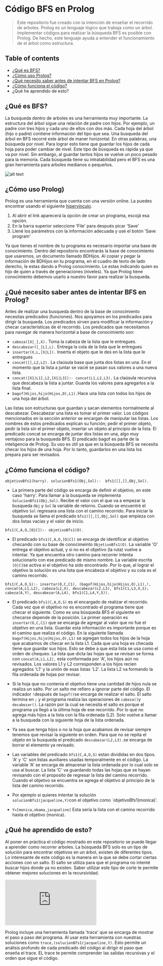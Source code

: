 # Código BFS en Prolog
> Este repositorio fue creado con la intención de enseñar el recorrido de arboles. Prolog es un lenguaje lógico que trabaja como un árbol. Implementar códigos para realizar la búsqueda BFS es posible con Prolog. De hecho, este lenguaje ayuda a entender el funcionamiento de el árbol como estructura. 

## Table of contents
* [¿Qué es BFS?](#¿qué-es-bfs?)
* [¿Cómo uso Prolog?](#¿cómo-uso-prolog?)
* [¿Qué necesito saber antes de intentar BFS en Prolog?](#¿qué-necesito-saber-antes-de-intentar-bfs-en-prolog?)
* [¿Cómo funciona el código?](#¿cómo-funciona-el-código?)
* ¿Qué he aprendido de esto?

## ¿Qué es BFS?
La busqueda dentro de arboles es una herramienta muy importante. La estructura del árbol sigue una relación de padre con hijos. Por ejemplo, un
padre con tres hijos y cada uno de ellos con dos más. Cada hoja del árbol (hijo o padre) contiene información del tipo que sea. Una busqueda del árbol en BFS
recorré este árbol de maner horizontal. En otras palabras, una búsqueda por nivel. Para lograr esto tiene que guardar los hijos de cada hoja para poder cambiar de nivel. Este tipo de búsqueda es rápida ya que va por nivel. Sin embargo, al guardar tantos hijos se vuelve un poco pesado para la memoria. Cada búsqueda tiene su intratabilidad pero el BFS es una gran herramienta para arboles medianos o pequeños.

![alt text](https://github.com/santidelgadoma/BFSPrologCode/main/arbolBFS.png)

## ¿Cómo uso Prolog)
Prolog es una herramienta que cuenta con una versión online. La puedes encontrar usando el siguiente [hipervínculo](http://swish.swi-prolog.org).

1. Al abrir el link aparecerá la opción de crear un programa, escojá esa opción.
2. En la barra superior seleccione 'File' para después picar 'Save'
3. Llené los parámetros con la información adecuada y usé el botón 'Save program'

Ya que tienes el nombre de tu programa es necesario importar una base de conocimiento. Dentro del repositorio encontrarás la base de conocimiento que usaremos, un documento llamado BDHijos. Al copiar y pegar la información de BDHijos en tu programa, en el cuadro de texto de lado derecho, le estas dando a Prolog conocimiento. Le estas indicando quien es hijo de quien a través de generaciones (niveles). Ya que Prolog tiene conocimiento debemos usarlo a nuestro favor para realizar la busqueda.


## ¿Qué necesito saber antes de intentar BFS en Prolog?
Antes de realizar una busqueda dentro de la base de conocimiento necesitas predicados (funciones). Nos apoyamos en los predicados para dirigir la busqueda.
Los predicados sirven para modificar la información y checar características de el recorrido. Los predicados que necesitamos para navegar de manera horizontal a base de conocimiento son:
 
* `cabeza([X|_],X).` Toma la cabeza de la lista que le entregues.
* `descabezar([_|L],L).` Entrega la cola de la lista que le entregues
* `insertar(X,L,[X|L]).` Inserta el objeto que le des en la lista que le entregues
* `concat([],L2,L2).` La claúsula base que junta dos listas en una. En el momento que la lista a juntar se vacié se pasan sus valores a una nueva lista.
* `concat([X1|L1],L2,[X1|L3]):- concat(L1,L2,L3).` La claúsula recursiva que descabeza la lista a juntar. Guarda los valores para agregarlos a la lista final.
* `bagof(Hijos,hijo(Hijos,O),L1).`Hace una lista con todos los hijos de una hoja del árbol.

Las listas son estructuras que guardan y sacan elementos normalmente al descabezar. Descabezar una lista es tomar el primer valor. Los códigos mencionados en la sección anterior se encargan de manipular las listas. Los nombres de estos predicados explican su función; pedir el primer objeto, pedir la lista sin el primer objeto, insertar un objeto al principio de la lista. El predicado concat se encarga de juntar dos listas en una, algo muy ventajoso para la busqueda BFS. El predicado bagof es parte de la inteligencia de Prolog. Su uso es útil ya que en la búsqueda BFS se necesita checar los hijos de una hoja. Por lo tanto, guardarlos en una lista los prepara para ser revisados.
 

## ¿Cómo funciona el código?

`objetivoBfs1(harry).
solucionBfs1(Obj,Sol):- 
    				bfs1([],[],Obj,Sol).`
            
* La primera parte del código se encarga de definir el objetivo, en este caso 'harry'. Para llamar a la busqueda se implementa `SolucionBfs1(Obj,Sol)`. Recibe el valor con el que va a empezar la busqueda `Obj` y `Sol` la variable de retorno. Cuando se encuentré el objetivo `Sol` regresara una lista con el camino recorrido.
Para iniciar la busqueda se llama el predicado `bfs1([],[],Obj,Sol)` que empieza con dos listas vacías y el valor de inicio.

`bfs1(C,A,O,[O|C]):- objetivoBfs1(O).`

* El predicado `bfs1(C,A,O,[O|C])` se encarga de identificar al objetivo checando con su base de conocimeinto `ObjetivoBfs1(O)`. La variable 'O' entrega el objetivo actual, y si no es el objetivo (la ruta) vuelve a intentar. Ya que encuentra otro camino para recorrer intenta solucionarlo con ese predicado de mismo nombre. La variable escrita `[O|C]`se activa si el objetivo ha sido encontrado. Por lo que, al lograr el objetivo la solución es una lista que encabeza el objetivo y su cola es el camino recorrido. 
 
`bfs1(C,A,O,S):-
    			insertar(O,C,C1),
    			(bagof(Hijos,hijo(Hijos,O),L1),!,
    			concat(A,L1,L2),
    			cabeza(L2,X),
    			descabezar(L2,L3),
    			bfs1(C1,L3,X,S); 
				  cabeza(A,Y),
          descabezar(A,L4),
				  bfs1(C1,L4,Y,S)).`
          
* El predicado `bfs1(C,A,O,S)` es el encargado de realizar el recorrido. Cada vez que el objetivo no es encontrado el programa tiene que checar el siguiente. Como es una búsqueda BFS el siguiente en checarse depende de la posición. La primer operación es `insertar(O,C,C1)` que se encarga de agregar al valor que no fue el objetivo en una lista. Guardar esta información es importante porque es el camino que realiza el código. En la siguiente llamada `bagof(Hijos,hijo(Hijos,O),L1)` se agregan todos los hijos de la hoja que acabamos de checar en la lista L1. Cada que una hoja es checada tiene que guardar sus hijos. Esto se debe a que esta lista se usa como el orden de chequeo. La lista que dicta las hojas que se revisan se forma con `concat(A,L1,L2),` esta conformada por 'A', los hijos aún no revisados. Los valores L1 y L2 corresponden a los hijos recien agregados 'L1' y la unión de esas listas 'L2'. La lista L2 va formando la fila ordenada de hojas por revisar.
 
* Si la hoja que no contenía el objetivo tiene una cantidad de hijos nula se realiza un salto. Por un salto me refiero a ignorar parte del código. El indicador `!`después de `bagof()`se encarga de realizar el salto. El salto termina en `;` y el programa realiza las operaciones de `cabeza()`y `decabezar()`. La razón por la cual se necesita el salto es porque el programa ya llegó a la última hoja de ese recorrido. Por lo qué no agrega más hijos a la lista con la fila ordenada (L2). Solo vuelve a llamar a la busqueda con la siguiente hoja de la lista ordenada.
 
* Ya sea que tenga hijos o no la hoja que acabamos de revisar siempre tenemos que revisar la siguiente en orden. Para que no se repita el objeto en la busqueda el predicado `descabezar(L2,L3).`se encarga de borrar el elemento ya revisado. 

* Las variables del predicado `bfs1(C,A,O,S)` estan divididas en dos tipos. 'A' y 'C' son listas auxiliares usadas temporalmente en el código. La variable 'A' se encarga de almacenar la lista ordenada por lo cual solo se usa al buscar. La lista 'C' va guardando todas las hojas que se hayan revisando con el proposito de regresar la lista del camino recorrido. Cuando el objetivo se encuentra se agrega el objetivo al principio de la lista del camino recorrido.

* Por ejemplo si quieres intentar la solución `solucionBfs1(jacqueline,Y)`con el objetivo como `objetivoBfs1(monica)'.
- `Y=[monica,obama,jacqueline]` Esta sería la lista con el camino recorrido hasta el objetivo (monica). 

## ¿Qué he aprendido de esto?

Al poner en práctica el código mostrado en este repositorio se puede llegar a aprender como recorrer arboles. La búsqueda BFS solo es un tipo de solución para encontrar objetivos en un árbol, existen de diferentes tipos. Lo interesante de este código es la manera en la que se debe cortar ciertas acciones con un salto. El salto se utiliza para que el programa no intenté buscar hijos donde ya no existen. Saber utilizar este tipo de corte te permite obtener mejores soluciones en la recursividad.

![alt text](https://github.com/santidelgadoma/BFSPrologCode/main/Diagrama.pdf)

Prolog incluye una herramienta llamada 'trace' que se encarga de mostrar el paso a paso del programa. Al usar esta herramienta con nuestras soluciones como 
`trace,(solucionBfs1(jacqueline,Y)`. Esto permite un análisis profundo de cada predicado del código al dirigir el paso que enseña el trace. EL trace te permite comprender las salidas recursivas y el orden que sigue el código.

